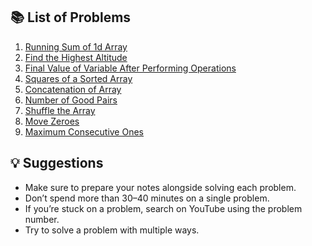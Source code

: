 ## 📚 List of Problems

1. [Running Sum of 1d Array](#1-running-sum-of-1d-array)  
2. [Find the Highest Altitude](#2-find-the-highest-altitude)  
3. [Final Value of Variable After Performing Operations](#3-final-value-of-variable-after-performing-operations)  
4. [Squares of a Sorted Array](#4-squares-of-a-sorted-array)  
5. [Concatenation of Array](#5-concatenation-of-array)  
6. [Number of Good Pairs](#6-number-of-good-pairs)  
7. [Shuffle the Array](#7-shuffle-the-array)  
8. [Move Zeroes](#8-move-zeroes)
9. [Maximum Consecutive Ones](https://leetcode.com/problems/max-consecutive-ones/)

## 💡 Suggestions

- Make sure to prepare your notes alongside solving each problem.  
- Don’t spend more than 30–40 minutes on a single problem.  
- If you’re stuck on a problem, search on YouTube using the problem number.
- Try to solve a problem with multiple ways.
